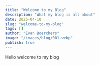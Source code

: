 ```yaml
---
title: "Welcome to my Blog"
description: "What my blog is all about"
date: 2025-04-10
slug: "welcome-to-my-blog"
tags: []
author: "Evan Boerchers"
image: "/images/blog/001.webp"
publish: true
---
```


Hello welcome to my blog

